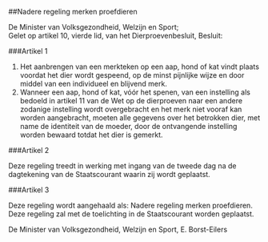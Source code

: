 <meta http-equiv='Content-Type' content='text/html; charset=utf-8' />

##Nadere regeling merken proefdieren 

De Minister van Volksgezondheid, Welzijn en Sport;  
Gelet op artikel 10, vierde lid, van het Dierproevenbesluit,
Besluit:     

###Artikel  1  

1.  Het aanbrengen van een merkteken op een aap, hond of kat vindt plaats voordat het dier wordt gespeend, op de minst pijnlijke wijze en door middel van een individueel en blijvend merk.   
2.  Wanneer een aap, hond of kat, vóór het spenen, van een instelling als bedoeld in artikel 11 van de Wet op de dierproeven naar een andere zodanige instelling wordt overgebracht en het merk niet vooraf kan worden aangebracht, moeten alle gegevens over het betrokken dier, met name de identiteit van de moeder, door de ontvangende instelling worden bewaard totdat het dier is gemerkt.   

###Artikel  2  

Deze regeling treedt in werking met ingang van de tweede dag na de dagtekening van de Staatscourant waarin zij wordt geplaatst.  

###Artikel  3  

Deze regeling wordt aangehaald als: Nadere regeling merken proefdieren. 
Deze regeling zal met de toelichting in de Staatscourant worden geplaatst.   

De Minister van Volksgezondheid, Welzijn en Sport, 
E.  Borst-Eilers      

